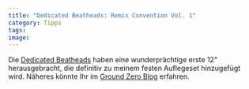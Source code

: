 ```yaml
---
title: "Dedicated Beatheads: Remix Convention Vol. 1"
category: Tipps
tags: 
image: 
---
```


Die [Dedicated Beatheads](http://www.myspace.com/thededicatedbeatheads) haben eine wunderprächtige erste 12" herausgebracht, die definitiv zu meinem festen Auflegeset hinzugefügt wird. Näheres könnte Ihr im [Ground Zero Blog](http://www.the-groundzero.com/2007/05/25/dedicated-beatheads-remix-convention-vol1/) erfahren.